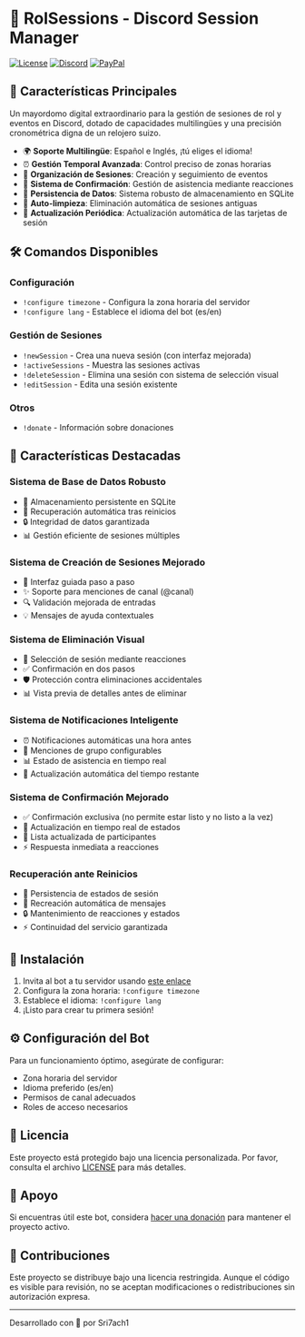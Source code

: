 # 🎲 RolSessions - Discord Session Manager

[![License](https://img.shields.io/badge/license-Custom-red.svg)](LICENSE)
[![Discord](https://img.shields.io/badge/Discord-Add%20Bot-7289DA.svg)](https://discord.com/oauth2/authorize?client_id=1313118498133905439)
[![PayPal](https://img.shields.io/badge/PayPal-Donate-blue.svg)](https://paypal.me/i7ach1)

## 🌟 Características Principales

Un mayordomo digital extraordinario para la gestión de sesiones de rol y eventos en Discord, dotado de capacidades multilingües y una precisión cronométrica digna de un relojero suizo.

- 🌍 **Soporte Multilingüe**: Español e Inglés, ¡tú eliges el idioma!
- ⏰ **Gestión Temporal Avanzada**: Control preciso de zonas horarias
- 📅 **Organización de Sesiones**: Creación y seguimiento de eventos
- 👥 **Sistema de Confirmación**: Gestión de asistencia mediante reacciones
- 🔄 **Persistencia de Datos**: Sistema robusto de almacenamiento en SQLite
- 🧹 **Auto-limpieza**: Eliminación automática de sesiones antiguas
- 🔄 **Actualización Periódica**: Actualización automática de las tarjetas de sesión

## 🛠️ Comandos Disponibles

### Configuración
- `!configure timezone` - Configura la zona horaria del servidor
- `!configure lang` - Establece el idioma del bot (es/en)

### Gestión de Sesiones
- `!newSession` - Crea una nueva sesión (con interfaz mejorada)
- `!activeSessions` - Muestra las sesiones activas
- `!deleteSession` - Elimina una sesión con sistema de selección visual
- `!editSession` - Edita una sesión existente

### Otros
- `!donate` - Información sobre donaciones

## 🎯 Características Destacadas

### Sistema de Base de Datos Robusto
- 💾 Almacenamiento persistente en SQLite
- 🔄 Recuperación automática tras reinicios
- 🔒 Integridad de datos garantizada
- 📊 Gestión eficiente de sesiones múltiples

### Sistema de Creación de Sesiones Mejorado
- 📝 Interfaz guiada paso a paso
- ✨ Soporte para menciones de canal (@canal)
- 🔍 Validación mejorada de entradas
- 💡 Mensajes de ayuda contextuales

### Sistema de Eliminación Visual
- 🎯 Selección de sesión mediante reacciones
- ✅ Confirmación en dos pasos
- 🛡️ Protección contra eliminaciones accidentales
- 📊 Vista previa de detalles antes de eliminar

### Sistema de Notificaciones Inteligente
- ⏰ Notificaciones automáticas una hora antes
- 🔔 Menciones de grupo configurables
- 📊 Estado de asistencia en tiempo real
- 🔄 Actualización automática del tiempo restante

### Sistema de Confirmación Mejorado
- ✅ Confirmación exclusiva (no permite estar listo y no listo a la vez)
- 🔄 Actualización en tiempo real de estados
- 👥 Lista actualizada de participantes
- ⚡ Respuesta inmediata a reacciones

### Recuperación ante Reinicios
- 💾 Persistencia de estados de sesión
- 🔄 Recreación automática de mensajes
- 🔒 Mantenimiento de reacciones y estados
- ⚡ Continuidad del servicio garantizada

## 🚀 Instalación

1. Invita al bot a tu servidor usando [este enlace](https://discord.com/oauth2/authorize?client_id=1313118498133905439)
2. Configura la zona horaria: `!configure timezone`
3. Establece el idioma: `!configure lang`
4. ¡Listo para crear tu primera sesión!

## ⚙️ Configuración del Bot

Para un funcionamiento óptimo, asegúrate de configurar:
- Zona horaria del servidor
- Idioma preferido (es/en)
- Permisos de canal adecuados
- Roles de acceso necesarios

## 📜 Licencia

Este proyecto está protegido bajo una licencia personalizada. Por favor, consulta el archivo [LICENSE](LICENSE) para más detalles.

## 💝 Apoyo

Si encuentras útil este bot, considera [hacer una donación](https://paypal.me/i7ach1) para mantener el proyecto activo.

## 🤝 Contribuciones

Este proyecto se distribuye bajo una licencia restringida. Aunque el código es visible para revisión, no se aceptan modificaciones o redistribuciones sin autorización expresa.

---
Desarrollado con 💖 por Sri7ach1